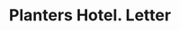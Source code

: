 ---
doi: 10.7916/D8WM2RGF
date_other: '1898'
date_other_textual: '1898'
form: correspondence
genre:
- Letters (correspondence)
name:
- Planters Hotel
object_in_context_url: https://biggert.cul.columbia.edu/items/view/ave_biggert_00720
subject_hierarchical_geographic:
- St. Louis, Missouri, United States
subject_name:
- Planters Hotel
title: Planters Hotel. Letter
sort_title: Planters Hotel. Letter
call_number: ave_biggert_00720
coordinates:
- 38.62722222222222,-90.19777777777779
pid: ave_biggert_00720
identifiers: ave_biggert_00720
thumbnail: https://derivativo-1.library.columbia.edu/iiif/2/ldpd:345504/full/!256,256/0/native.jpg
permalink: /biggert/ave_biggert_00720/
layout: iiif-image-page
---